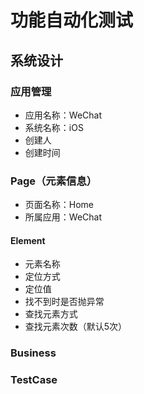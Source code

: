 # 功能自动化测试

## 系统设计

### 应用管理
- 应用名称：WeChat
- 系统名称：iOS
- 创建人
- 创建时间

### Page（元素信息）
- 页面名称：Home
- 所属应用：WeChat

#### Element
- 元素名称
- 定位方式
- 定位值
- 找不到时是否抛异常
- 查找元素方式
- 查找元素次数（默认5次）

### Business

### TestCase